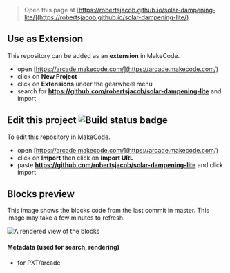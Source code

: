  


> Open this page at [https://robertsjacob.github.io/solar-dampening-lite/](https://robertsjacob.github.io/solar-dampening-lite/)

## Use as Extension

This repository can be added as an **extension** in MakeCode.

* open [https://arcade.makecode.com/](https://arcade.makecode.com/)
* click on **New Project**
* click on **Extensions** under the gearwheel menu
* search for **https://github.com/robertsjacob/solar-dampening-lite** and import

## Edit this project ![Build status badge](https://github.com/robertsjacob/solar-dampening-lite/workflows/MakeCode/badge.svg)

To edit this repository in MakeCode.

* open [https://arcade.makecode.com/](https://arcade.makecode.com/)
* click on **Import** then click on **Import URL**
* paste **https://github.com/robertsjacob/solar-dampening-lite** and click import

## Blocks preview

This image shows the blocks code from the last commit in master.
This image may take a few minutes to refresh.

![A rendered view of the blocks](https://github.com/robertsjacob/solar-dampening-lite/raw/master/.github/makecode/blocks.png)

#### Metadata (used for search, rendering)

* for PXT/arcade
<script src="https://makecode.com/gh-pages-embed.js"></script><script>makeCodeRender("{{ site.makecode.home_url }}", "{{ site.github.owner_name }}/{{ site.github.repository_name }}");</script>
